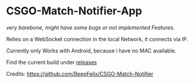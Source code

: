 # CSGO-Match-Notifier-App
*very barebone, might have some bugs or not implemented Features.*

Relies on a WebSocket connection in the local Network, it connects via IP.

Currently only Works with Android, because i have no MAC available.

Find the current build under [releases](https://github.com/Slowline/CSGO-Match-Notifier-App/releases/)

Credits:
https://github.com/BeepFelix/CSGO-Match-Notifier
